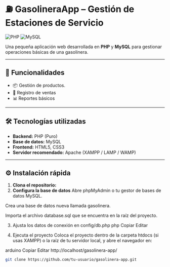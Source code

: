 # ⛽ GasolineraApp – Gestión de Estaciones de Servicio

![PHP](https://img.shields.io/badge/PHP-7.4%2B-777BB4?style=flat&logo=php&logoColor=white)
![MySQL](https://img.shields.io/badge/MySQL-5.7%2B-4479A1?style=flat&logo=mysql&logoColor=white)

Una pequeña aplicación web desarrollada en **PHP** y **MySQL** para gestionar operaciones básicas de una gasolinera.

---

## 🚀 Funcionalidades

- 📦 Gestión de productos.
- 🧾 Registro de ventas
- 📊 Reportes básicos

---

## 🛠️ Tecnologías utilizadas

- **Backend:** PHP (Puro)
- **Base de datos:** MySQL
- **Frontend:** HTML5, CSS3
- **Servidor recomendado:** Apache (XAMPP / LAMP / WAMP)

---

## ⚙️ Instalación rápida

1. **Clona el repositorio:**
2. **Configura la base de datos**
Abre phpMyAdmin o tu gestor de bases de datos MySQL.

Crea una base de datos nueva llamada gasolinera.

Importa el archivo database.sql que se encuentra en la raíz del proyecto.

3. Ajusta los datos de conexión en config/db.php
php
Copiar
Editar
<?php
$host = "localhost";
$user = "root";
$password = "";
$database = "gasolinera";
?>

4. Ejecuta el proyecto
Coloca el proyecto dentro de la carpeta htdocs (si usas XAMPP) o la raíz de tu servidor local, y abre el navegador en:

arduino
Copiar
Editar
http://localhost/gasolinera-app/

```bash
git clone https://github.com/tu-usuario/gasolinera-app.git
